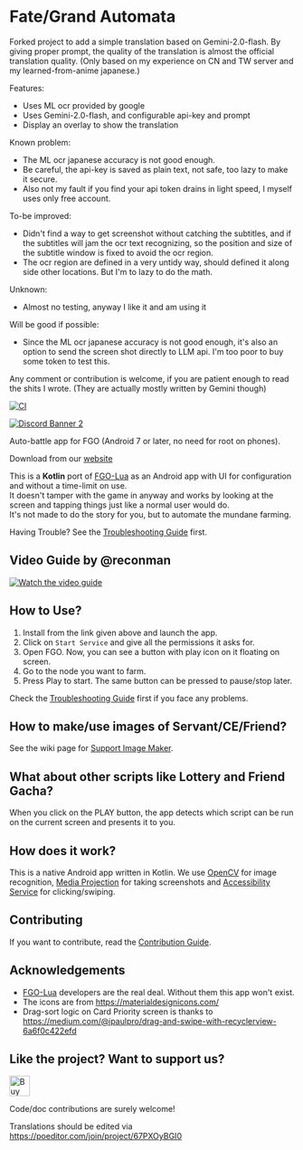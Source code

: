 # Fate/Grand Automata

Forked project to add a simple translation based on Gemini-2.0-flash.
By giving proper prompt, the quality of the translation is almost the official translation quality.
(Only based on my experience on CN and TW server and my learned-from-anime japanese.)

Features:
- Uses ML ocr provided by google
- Uses Gemini-2.0-flash, and configurable api-key and prompt
- Display an overlay to show the translation

Known problem:
- The ML ocr japanese accuracy is not good enough.
- Be careful, the api-key is saved as plain text, not safe, too lazy to make it secure.
- Also not my fault if you find your api token drains in light speed, I myself uses only free account.

To-be improved:
- Didn't find a way to get screenshot without catching the subtitles, and if the subtitles will jam the ocr text recognizing,
so the position and size of the subtitle window is fixed to avoid the ocr region.
- The ocr region are defined in a very untidy way, should defined it along side other locations. But I'm to lazy to do the math.

Unknown:
- Almost no testing, anyway I like it and am using it

Will be good if possible:
- Since the ML ocr japanese accuracy is not good enough, it's also an option to send the screen shot directly to LLM api.
I'm too poor to buy some token to test this.

Any comment or contribution is welcome, if you are patient enough to read the shits I wrote. (They are actually mostly written by Gemini though)

[![CI](https://github.com/Fate-Grand-Automata/FGA/workflows/CI/badge.svg?branch=master&event=push)](https://github.com/Fate-Grand-Automata/FGA/actions)

[![Discord Banner 2](https://discordapp.com/api/guilds/1117873862500163684/widget.png?style=banner2)](https://discord.gg/H99eUMYuH7)

Auto-battle app for FGO (Android 7 or later, no need for root on phones).

Download from our [website](https://fate-grand-automata.github.io)

This is a **Kotlin** port of [FGO-Lua][FGOLua] as an Android app with UI for configuration and without a time-limit on use.  
It doesn't tamper with the game in anyway and works by looking at the screen and tapping things just like a normal user would do.  
It's not made to do the story for you, but to automate the mundane farming.

Having Trouble? See the [Troubleshooting Guide](https://github.com/Fate-Grand-Automata/FGA/wiki/Troubleshooting) first.

## Video Guide by @reconman

[![Watch the video guide](https://img.youtube.com/vi/JOwupZ4W8AQ/sddefault.jpg)](https://youtu.be/JOwupZ4W8AQ)

## How to Use?

1. Install from the link given above and launch the app.
2. Click on `Start Service` and give all the permissions it asks for.
3. Open FGO. Now, you can see a button with play icon on it floating on screen.
4. Go to the node you want to farm.
5. Press Play to start. The same button can be pressed to pause/stop later.

Check the [Troubleshooting Guide](https://github.com/Fate-Grand-Automata/FGA/wiki/Troubleshooting) first if you face any problems.

## How to make/use images of Servant/CE/Friend?

See the wiki page for [Support Image Maker](https://github.com/Fate-Grand-Automata/FGA/wiki/Support-Image-Maker).

## What about other scripts like Lottery and Friend Gacha?

When you click on the PLAY button, the app detects which script can be run on the current screen and presents it to you.

## How does it work?

This is a native Android app written in Kotlin.
We use [OpenCV](https://opencv.org/) for image recognition,
[Media Projection](https://developer.android.com/reference/android/media/projection/MediaProjection) for taking screenshots
and [Accessibility Service](https://developer.android.com/guide/topics/ui/accessibility) for clicking/swiping.

## Contributing

If you want to contribute, read the [Contribution Guide](CONTRIBUTING.md).

## Acknowledgements

- [FGO-Lua][FGOLua] developers are the real deal. Without them this app won't exist.
- The icons are from https://materialdesignicons.com/
- Drag-sort logic on Card Priority screen is thanks to https://medium.com/@ipaulpro/drag-and-swipe-with-recyclerview-6a6f0c422efd

[FGOLua]: https://github.com/29988122/Fate-Grand-Order_Lua

## Like the project? Want to support us?

<a href='https://ko-fi.com/W7W0F7D9T' target='_blank'><img height='36' style='border:0px;height:36px;' src='https://storage.ko-fi.com/cdn/kofi2.png?v=3' border='0' alt='Buy Me a Coffee at ko-fi.com' /></a>

Code/doc contributions are surely welcome!

Translations should be edited via https://poeditor.com/join/project/67PXOyBGI0
